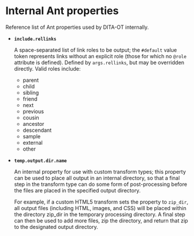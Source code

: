 # Internal Ant properties

Reference list of Ant properties used by DITA-OT internally.

-   **`include.rellinks`**

    A space-separated list of link roles to be output; the `#default` value token represents links without an explicit role \(those for which no `@role` attribute is defined\). Defined by `args.rellinks`, but may be overridden directly. Valid roles include:

    -   parent
    -   child
    -   sibling
    -   friend
    -   next
    -   previous
    -   cousin
    -   ancestor
    -   descendant
    -   sample
    -   external
    -   other
-   **`temp.output.dir.name`**

    An internal property for use with custom transform types; this property can be used to place all output in an internal directory, so that a final step in the transform type can do some form of post-processing before the files are placed in the specified output directory.

    For example, if a custom HTML5 transform sets the property to `zip_dir`, all output files \(including HTML, images, and CSS\) will be placed within the directory zip\_dir in the temporary processing directory. A final step can then be used to add more files, zip the directory, and return that zip to the designated output directory.


